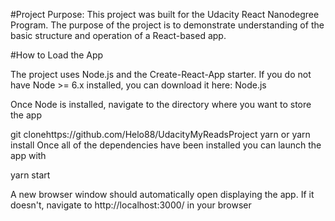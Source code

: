 #Project Purpose:
This project was built for the Udacity React Nanodegree Program. The purpose of the project is to demonstrate understanding of the basic structure and operation of a React-based app.

#How to Load the App

The project uses Node.js and the Create-React-App starter. If you do not have Node >= 6.x installed, you can download it here: Node.js

Once Node is installed, navigate to the directory where you want to store the app

git clonehttps://github.com/Helo88/UdacityMyReadsProject
yarn or yarn install
Once all of the dependencies have been installed you can launch the app with

yarn start

A new browser window should automatically open displaying the app. If it doesn't, navigate to http://localhost:3000/ in your browser

